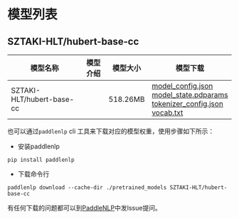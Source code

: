 #  模型列表

## SZTAKI-HLT/hubert-base-cc

| 模型名称 | 模型介绍 | 模型大小  | 模型下载 |
| --- | --- | --- | --- |
|SZTAKI-HLT/hubert-base-cc|  | 518.26MB | [model_config.json](https://bj.bcebos.com/paddlenlp/models/community/SZTAKI-HLT/hubert-base-cc/model_config.json)<br>[model_state.pdparams](https://bj.bcebos.com/paddlenlp/models/community/SZTAKI-HLT/hubert-base-cc/model_state.pdparams)<br>[tokenizer_config.json](https://bj.bcebos.com/paddlenlp/models/community/SZTAKI-HLT/hubert-base-cc/tokenizer_config.json)<br>[vocab.txt](https://bj.bcebos.com/paddlenlp/models/community/SZTAKI-HLT/hubert-base-cc/vocab.txt) |

也可以通过`paddlenlp` cli 工具来下载对应的模型权重，使用步骤如下所示：

* 安装paddlenlp

```shell
pip install paddlenlp
```

* 下载命令行

```shell
paddlenlp download --cache-dir ./pretrained_models SZTAKI-HLT/hubert-base-cc
```

有任何下载的问题都可以到[PaddleNLP](https://github.com/PaddlePaddle/PaddleNLP)中发Issue提问。